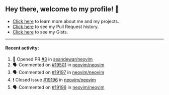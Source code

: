 ## Hey there, welcome to my profile! 👋

- [Click here](https://seandewar.github.io/) to learn more about me and my projects.
- [Click here](https://github.com/search?p=1&q=author%3Aseandewar+is%3Apr) to see my Pull Request history.
- [Click here](https://gist.github.com/seandewar) to see my Gists.

---

#### Recent activity:

<!--START_SECTION:activity-->
1. 💪 Opened PR [#3](https://github.com/seandewar/neovim/pull/3) in [seandewar/neovim](https://github.com/seandewar/neovim)
2. 🗣 Commented on [#19501](https://github.com/neovim/neovim/issues/19501) in [neovim/neovim](https://github.com/neovim/neovim)
3. 🗣 Commented on [#19197](https://github.com/neovim/neovim/issues/19197) in [neovim/neovim](https://github.com/neovim/neovim)
4. ❗️ Closed issue [#19196](https://github.com/neovim/neovim/issues/19196) in [neovim/neovim](https://github.com/neovim/neovim)
5. 🗣 Commented on [#19196](https://github.com/neovim/neovim/issues/19196) in [neovim/neovim](https://github.com/neovim/neovim)
<!--END_SECTION:activity-->
